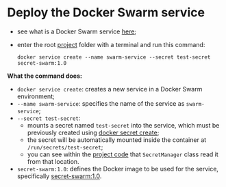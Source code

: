 # Deploy the Docker Swarm service

- see what is a Docker Swarm service [here](../../../../../../../orchestrator/docker-swarm/index.md);
- enter the root [project](../maven-project/maven_project.md) folder with a terminal and run this command:

    ```commandline
    docker service create --name swarm-service --secret test-secret secret-swarm:1.0
    ```

**What the command does:**

- `docker service create`: creates a new service in a Docker Swarm environment;
- `--name swarm-service`: specifies the name of the service as `swarm-service`;
- `--secret test-secret`: 
  - mounts a secret named `test-secret` into the service, which must be previously created using [docker secret create](../create-secret/definition/definition.md);
  - the secret will be automatically mounted inside the container at `/run/secrets/test-secret`;
  - you can see within the [project code](../maven-project/maven_project.md) that `SecretManager` class read it from that location.
- `secret-swarm:1.0`: defines the Docker image to be used for the service, specifically [secret-swarm:1.0](../build-image/build_image.md).
